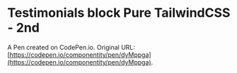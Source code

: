 # Testimonials block Pure TailwindCSS - 2nd

A Pen created on CodePen.io. Original URL: [https://codepen.io/componentity/pen/dyMppga](https://codepen.io/componentity/pen/dyMppga).


